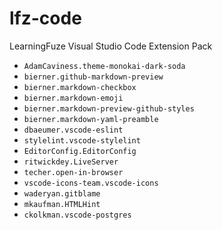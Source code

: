 # lfz-code

LearningFuze Visual Studio Code Extension Pack

- `AdamCaviness.theme-monokai-dark-soda`
- `bierner.github-markdown-preview`
- `bierner.markdown-checkbox`
- `bierner.markdown-emoji`
- `bierner.markdown-preview-github-styles`
- `bierner.markdown-yaml-preamble`
- `dbaeumer.vscode-eslint`
- `stylelint.vscode-stylelint`
- `EditorConfig.EditorConfig`
- `ritwickdey.LiveServer`
- `techer.open-in-browser`
- `vscode-icons-team.vscode-icons`
- `waderyan.gitblame`
- `mkaufman.HTMLHint`
- `ckolkman.vscode-postgres`
